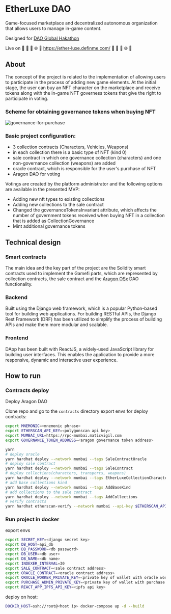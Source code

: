 # EtherLuxe DAO

Game-focused marketplace and decentralized autonomous organization that allows users to manage in-game content.

Designed for [DAO Global Hakathon](https://daoglobalhackathon.hackerearth.com/)

Live on 🤖 🦾 🌃 🌐 🚀 https://ether-luxe.definme.com/ 🤖 🦾 🌃 🌐 🚀

## About

The concept of the project is related to the implementation of allowing users to participate in the process of adding new game elements. At the initial stage, the user can buy an NFT character on the marketplace and receive tokens along with the in-game NFT governess tokens that give the right to participate in voting.

### Scheme for obtaining governance tokens when buying NFT
![governance-for-purchase](https://user-images.githubusercontent.com/25884190/234820533-61cf124b-ed38-42b5-a1f1-6bcff69ac88c.png)

### Basic project configuration:

- 3 collection contracts (Characters, Vehicles, Weapons)
- in each collection there is a basic type of NFT (kind 0)
- sale contract in which one governance collection (characters) and one non-governance collection (weapons) are added
- oracle contract, which is responsible for the user's purchase of NFT
- Aragon DAO for voting

Votings are created by the platform administrator and the following options are available in the presented MVP:

- Adding new nft types to existing collections
- Adding new collections to the sale contract
- Changed the governanceTokensInvariant attribute, which affects the number of government tokens received when buying NFT in a collection that is added as CollectionGovernance
- Mint additional governance tokens

## Technical design

### Smart contracts

The main idea and the key part of the project are the Solidity smart contracts used to implement the Gamefi parts, which are represented by collection contracts, the sale contract and the [Aragon OSx](https://devs.aragon.org/docs/osx/) DAO functionality.

### Backend

Built using the Django web framework, which is a popular Python-based tool for building web applications. For building RESTful APIs, the Django Rest Framework (DRF) has been utilized to simplify the process of building APIs and make them more modular and scalable.

### Frontend

DApp has been built with ReactJS, a widely-used JavaScript library for building user interfaces. This enables the application to provide a more responsive, dynamic and interactive user experience.

## How to run

### Contracts deploy

Deploy Aragon DAO

Clone repo and go to the `contracts` directory
export envs for deploy contracts:

``` bash
export MNEMONIC=<mnemonic phrase>
export ETHERSCAN_API_KEY=<polygonscan api key>
export MUMBAI_URL=https://rpc-mumbai.maticvigil.com
export GOVERNANCE_TOKEN_ADDRESS=<aragon governance token address>
```

``` bash
yarn
# deploy oracle
yarn hardhat deploy --network mumbai --tags SaleContractOracle
# deploy sale contract
yarn hardhat deploy --network mumbai --tags SaleContract
# deploy collections(characters, transports, weapons)
yarn hardhat deploy --network mumbai --tags EtherLuxeCollectionCharacters,EtherLuxeCollectionTransports,EtherLuxeCollectionWeapons
# add base collections kind
yarn hardhat deploy --network mumbai --tags AddBaseKind
# add collections to the sale contract
yarn hardhat deploy --network mumbai --tags AddCollections
# verify contracts 
yarn hardhat etherscan-verify --network mumbai --api-key $ETHERSCAN_API_KEY
```

### Run project in docker

export envs

```bash
export SECRET_KEY=<django secret key>
export DB_HOST=api_db
export DB_PASSWORD=<db password>
export DB_USER=<db user>
export DB_NAME=<db name>
export INDEXER_INTERVAL=30
export SALE_CONTRACT=<sale contract address>
export ORACLE_CONTRACT=<oracle contract address>
export ORACLE_WORKER_PRIVATE_KEY=<private key of wallet with oracle worker role>
export PURCHASE_ADMIN_PRIVATE_KEY=<private key of wallet with purchase admin role>
export REACT_APP_IPFS_API_KEY=<ipfs api key>
```

deploy on host:

```bash
DOCKER_HOST=ssh://root@<host ip> docker-compose up -d --build
```
